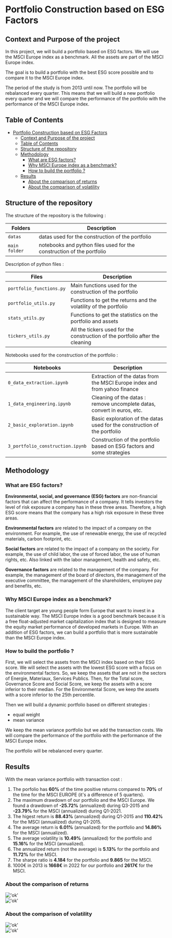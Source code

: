 # Portfolio Construction based on ESG Factors

## Context and Purpose of the project

In this project, we will build a portfolio based on ESG factors. We will use the MSCI Europe index as a benchmark. All the assets are part of the MSCI Europe index.

The goal is to build a portfolio with the best ESG score possible and to compare it to the MSCI Europe index.

The period of the study is from 2013 until now. The portfolio will be rebalanced every quarter. This means that we will build a new portfolio every quarter and we will compare the performance of the portfolio with the performance of the MSCI Europe index.

## Table of Contents

- [Portfolio Construction based on ESG Factors](#portfolio-construction-based-on-esg-factors)
  - [Context and Purpose of the project](#context-and-purpose-of-the-project)
  - [Table of Contents](#table-of-contents)
  - [Structure of the repository](#structure-of-the-repository)
  - [Methodology](#methodology)
    - [What are ESG factors?](#what-are-esg-factors)
    - [Why MSCI Europe index as a benchmark?](#why-msci-europe-index-as-a-benchmark)
    - [How to build the portfolio ?](#how-to-build-the-portfolio-)
  - [Results](#results)
    - [About the comparison of returns](#about-the-comparison-of-returns)
    - [About the comparison of volatility](#about-the-comparison-of-volatility)

## Structure of the repository

The structure of the repository is the following :

| Folders | Description |
| --- | --- |
| `datas` | datas used for the construction of the portfolio |
| `main folder` | notebooks and python files used for the construction of the portfolio |

Description of python files :

| Files | Description |
| --- | --- |
| `portfolio_functions.py` | Main functions used for the construction of the portfolio |
| `portfolio_utils.py` | Functions to get the returns and the volatility of the portfolio |
| `stats_utils.py` | Functions to get the statistics on the portfolio and assets |
| `tickers_utils.py` | All the tickers used for the construction of the portfolio after the cleaning |

Notebooks used for the construction of the portfolio :

| Notebooks | Description |
| --- | --- |
| `0_data_extraction.ipynb` | Extraction of the datas from the MSCI Europe index and from yahoo finance |
| `1_data_engineering.ipynb` | Cleaning of the datas : remove uncomplete datas, convert in euros, etc. |
| `2_basic_exploration.ipynb` | Basic exploration of the datas used for the construction of the portfolio |
| `3_portfolio_construction.ipynb` | Construction of the portfolio based on ESG factors and some strategies |

## Methodology

### What are ESG factors?

**Environmental, social, and governance (ESG) factors** are non-financial factors that can affect the performance of a company. It tells investors the level of risk exposure a company has in these three areas. Therefore, a high ESG score means that the company has a high risk exposure in these three areas.

**Environmental factors** are related to the impact of a company on the environment. For example, the use of renewable energy, the use of recycled materials, carbon footprint, etc.

**Social factors** are related to the impact of a company on the society. For example, the use of child labor, the use of forced labor, the use of human rights, etc. Also linked with the labor management, health and safety, etc.

**Governance factors** are related to the management of the company. For example, the management of the board of directors, the management of the executive committee, the management of the shareholders, employee pay and benefits, etc.

### Why MSCI Europe index as a benchmark?

The client target are young people form Europe that want to invest in a sustainable way. The MSCI Europe index is a good benchmark because it is a free float-adjusted market capitalization index that is designed to measure the equity market performance of developed markets in Europe. With an addition of ESG factors, we can build a portfolio that is more sustainable than the MSCI Europe index.

### How to build the portfolio ?

First, we will select the assets from the MSCI index based on their ESG score. We will select the assets with the lowest ESG score with a focus on the environmental factors.
So, we keep the assets that are not in the sectors of Energie, Materiaux, Services Publics. Then, for the Total score, Governance Score and Social Score, we keep the assets with a score inferior to their median. For the Environmental Score, we keep the assets with a score inferior to the 25th percentile.

Then we will build a dynamic portfolio based on different strategies :

- equal weight
- mean variance

We keep the mean variance portfolio but we add the transaction costs. We will compare the performance of the portfolio with the performance of the MSCI Europe index.

The portfolio will be rebalanced every quarter.

## Results

With the mean variance portfolio with transaction cost :

1. The porfolio has **60%** of the time positive returns compared to **70%** of the time for the MSCI EUROPE (it's a difference of 5 quarters).
2. The maximum drawdown of our portfolio and the MSCI Europe. We found a drawdown of **-25.72%** (annualized) during Q3-2015 and **-23.79%** for the MSCI (annualized) during Q1-2021.
3. The higest return is **88.43%** (annualized) during Q1-2015 and **110.42%** for the MSCI (annualized) during Q1-2015.
4. The average return is **6.01%** (annualized) for the portfolio and **14.86%** for the MSCI (annualized).
5. The average volatility is **10.49%** (annualized) for the portfolio and **15.16%** for the MSCI (annualized).
6. The annualized return (not the average) is **5.13%** for the portfolio and **11.72%** for the MSCI.
7. The sharpe ratio is **4.184** for the portfolio and **9.865** for the MSCI.
8. 1000€ in 2013 is **1668€** in 2022 for our portfolio and **2617€** for the MSCI.

### About the comparison of returns

!['ok'](_attachments/comp%20ret.png)  
!['ok'](_attachments/diff%20returns.png)  

### About the comparison of volatility

!['ok'](_attachments/comp%20vol.png)  
!['ok'](_attachments/diff%20vol.png)